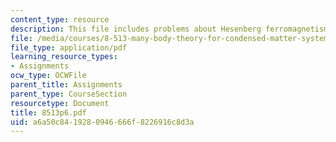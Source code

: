 ```yaml
---
content_type: resource
description: This file includes problems about Hesenberg ferromagnetism and antiferromagnetism.
file: /media/courses/8-513-many-body-theory-for-condensed-matter-systems-fall-2004/a6a50c8419280946666f8226916c8d3a_8513p6.pdf
file_type: application/pdf
learning_resource_types:
- Assignments
ocw_type: OCWFile
parent_title: Assignments
parent_type: CourseSection
resourcetype: Document
title: 8513p6.pdf
uid: a6a50c84-1928-0946-666f-8226916c8d3a
---
```

